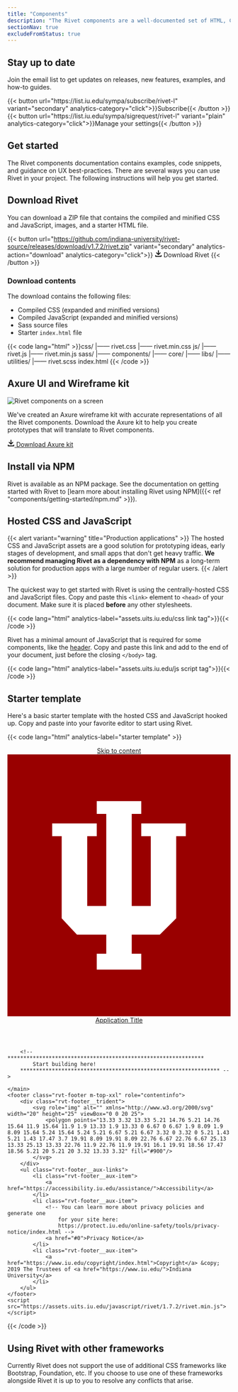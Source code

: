 ```yaml
---
title: "Components"
description: "The Rivet components are a well-documented set of HTML, CSS, and JavaScript assets."
sectionNav: true
excludeFromStatus: true
---
```

## Stay up to date
Join the email list to get updates on releases, new features, examples, and how-to guides.

<div class="rvt-button-group">
{{< button url="https://list.iu.edu/sympa/subscribe/rivet-l" variant="secondary" analytics-category="click">}}Subscribe{{< /button >}}
{{< button url="https://list.iu.edu/sympa/sigrequest/rivet-l" variant="plain" analytics-category="click">}}Manage your settings{{< /button >}}
</div>

## Get started
The Rivet components documentation contains examples, code snippets, and guidance on UX best-practices. There are several ways you can use Rivet in your project. The following instructions will help you get started.

## Download Rivet
You can download a ZIP file that contains the compiled and minified CSS and JavaScript, images, and a starter HTML file.

{{< button url="https://github.com/indiana-university/rivet-source/releases/download/v1.7.2/rivet.zip" variant="secondary" analytics-action="download" analytics-category="click">}}
    <svg aria-hidden="true" xmlns="http://www.w3.org/2000/svg" width="16" height="16" viewBox="0 0 16 16">
      <g fill="currentColor">
        <path d="M14.25,11a1,1,0,0,0-1,1v1H2.75V12a1,1,0,0,0-2,0v1.75A1.25,1.25,0,0,0,2,15H14a1.25,1.25,0,0,0,1.25-1.25V12A1,1,0,0,0,14.25,11Z"/>
        <path d="M7.29,10.71a1,1,0,0,0,1.41,0l4-4a1,1,0,0,0-1.41-1.41L9,7.59V1A1,1,0,0,0,7,1V7.59L4.71,5.29A1,1,0,0,0,3.29,6.71Z"/>
      </g>
    </svg>
    <span class="rvt-m-left-xs">Download Rivet</span>
{{< /button >}}

### Download contents
The download contains the following files:

- Compiled CSS (expanded and minified versions)
- Compiled JavaScript (expanded and minified versions)
- Sass source files
- Starter `index.html` file

{{< code lang="html" >}}css/
  |—— rivet.css
  |—— rivet.min.css
js/
  |—— rivet.js
  |—— rivet.min.js
sass/
  |—— components/
  |—— core/
  |—— libs/
  |—— utilities/
  |—— rivet.scss
index.html
{{< /code >}}

## Axure UI and Wireframe kit
<div class="rvt-grid rvt-m-top-xl">
    <div class="rvt-grid__item-4-md-up">
        <img src="../img/docs/rvtd-htu-example-axure.png" alt="Rivet components on a screen">
    </div>
    <div class="rvt-grid__item-7-md-up rvt-grid__item--last">
        <p>We've created an Axure wireframe kit with accurate representations of all the Rivet components. Download the Axure
            kit to help you create prototypes that will translate to Rivet components.</p>
        <a
            href="https://github.iu.edu/UITS/rivet/releases/download/v1.0.0/rivet-axure-1.0.rp"
            class="rvt-button rvt-button--secondary rvt-m-top-md"
        >
          <svg aria-hidden="true" xmlns="http://www.w3.org/2000/svg" width="16" height="16" viewBox="0 0 16 16">
            <g fill="currentColor">
              <path d="M14.25,11a1,1,0,0,0-1,1v1H2.75V12a1,1,0,0,0-2,0v1.75A1.25,1.25,0,0,0,2,15H14a1.25,1.25,0,0,0,1.25-1.25V12A1,1,0,0,0,14.25,11Z"/>
              <path d="M7.29,10.71a1,1,0,0,0,1.41,0l4-4a1,1,0,0,0-1.41-1.41L9,7.59V1A1,1,0,0,0,7,1V7.59L4.71,5.29A1,1,0,0,0,3.29,6.71Z"/>
            </g>
          </svg>
          <span class="rvt-m-left-xs">Download Axure kit</span>
        </a>
    </div>
</div>

## Install via NPM
Rivet is available as an NPM package. See the documentation on getting started with Rivet to [learn more about installing Rivet using NPM]({{< ref "components/getting-started/npm.md" >}}).

## Hosted CSS and JavaScript
{{< alert variant="warning" title="Production applications" >}}
The hosted CSS and JavaScript assets are a good solution for prototyping ideas, early stages of development, and small apps that don't get heavy traffic. **We recommend managing Rivet as a dependency with NPM** as a long-term solution for production apps with a large number of regular users.
{{< /alert >}}

The quickest way to get started with Rivet is using the centrally-hosted CSS and JavaScript files. Copy and paste this `<link>` element to `<head>` of your document. Make sure it is placed **before** any other stylesheets.

{{< code lang="html" analytics-label="assets.uits.iu.edu/css link tag">}}<link rel="stylesheet" href="https://assets.uits.iu.edu/css/rivet/1.7.2/rivet.min.css">{{< /code >}}

Rivet has a minimal amount of JavaScript that is required for some components, like the [header](../components/navigation/header). Copy and paste this link and add to the end of your document, just before the closing `</body>` tag.

{{< code lang="html" analytics-label="assets.uits.iu.edu/js script tag">}}<script src="https://assets.uits.iu.edu/javascript/rivet/1.7.2/rivet.min.js"></script>{{< /code >}}

## Starter template
Here's a basic starter template with the hosted CSS and JavaScript hooked up. Copy and paste into your favorite editor to start using Rivet.

{{< code lang="html" analytics-label="starter template" >}}<!DOCTYPE html>
<html lang="en-US">
<head>
    <meta charset="utf-8">
    <meta http-equiv="X-UA-Compatible" content="IE=edge">
    <meta name="viewport" content="width=device-width, initial-scale=1.0">
    <link rel="stylesheet" href="https://assets.uits.iu.edu/css/rivet/1.7.2/rivet.min.css">
    <title>Rivet starter file</title>
</head>
<body>
    <header class="rvt-header" role="banner">
        <a class="rvt-skip-link" href="#main-content">Skip to content</a>
        <div class="rvt-header__trident">
            <svg class="rvt-header__trident-logo" xmlns="http://www.w3.org/2000/svg" viewBox="0 0 41 48" aria-hidden="true">
                <title id="iu-logo">Indiana University Logo</title>
                <rect width="41" height="48" fill="#900"/>
                <polygon points="24.59 12.64 24.59 14.98 26.34 14.98 26.34 27.78 22.84 27.78 22.84 10.9 24.59 10.9 24.59 8.57 16.41 8.57 16.41 10.9 18.16 10.9 18.16 27.78 14.66 27.78 14.66 14.98 16.41 14.98 16.41 12.64 8.22 12.64 8.22 14.98 9.97 14.98 9.97 30.03 12.77 33.02 18.16 33.02 18.16 36.52 16.41 36.52 16.41 39.43 24.59 39.43 24.59 36.52 22.84 36.52 22.84 33.02 28 33.02 31.01 30.03 31.01 14.98 32.78 14.98 32.78 12.64 24.59 12.64" fill="#fff"/>
            </svg>
        </div>
        <span class="rvt-header__title">
            <a href="#0">Application Title</a>
        </span>
    </header>
    <main role="main" id="main-content">

        <!-- **************************************************************
            Start building here!
        *************************************************************** -->

    </main>
    <footer class="rvt-footer m-top-xxl" role="contentinfo">
        <div class="rvt-footer__trident">
            <svg role="img" alt="" xmlns="http://www.w3.org/2000/svg" width="20" height="25" viewBox="0 0 20 25">
                <polygon points="13.33 3.32 13.33 5.21 14.76 5.21 14.76 15.64 11.9 15.64 11.9 1.9 13.33 1.9 13.33 0 6.67 0 6.67 1.9 8.09 1.9 8.09 15.64 5.24 15.64 5.24 5.21 6.67 5.21 6.67 3.32 0 3.32 0 5.21 1.43 5.21 1.43 17.47 3.7 19.91 8.09 19.91 8.09 22.76 6.67 22.76 6.67 25.13 13.33 25.13 13.33 22.76 11.9 22.76 11.9 19.91 16.1 19.91 18.56 17.47 18.56 5.21 20 5.21 20 3.32 13.33 3.32" fill="#900"/>
            </svg>
        </div>
        <ul class="rvt-footer__aux-links">
            <li class="rvt-footer__aux-item">
                <a href="https://accessibility.iu.edu/assistance/">Accessibility</a>
            </li>
            <li class="rvt-footer__aux-item">
                <!-- You can learn more about privacy policies and generate one
                    for your site here:
                    https://protect.iu.edu/online-safety/tools/privacy-notice/index.html -->
                <a href="#0">Privacy Notice</a>
            </li>
            <li class="rvt-footer__aux-item">
                <a href="https://www.iu.edu/copyright/index.html">Copyright</a> &copy; 2019 The Trustees of <a href="https://www.iu.edu/">Indiana University</a>
            </li>
        </ul>
    </footer>
    <script src="https://assets.uits.iu.edu/javascript/rivet/1.7.2/rivet.min.js"></script>
</body>
</html>
{{< /code >}}

## Using Rivet with other frameworks
Currently Rivet does not support the use of additional CSS frameworks like Bootstrap, Foundation, etc.  If you choose to use one of these frameworks alongside Rivet it is up to you to resolve any conflicts that arise.
